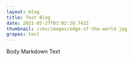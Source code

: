 ```yaml
---
layout: blog
title: Test Blog
date: 2021-05-27T03:02:28.742Z
thumbnail: /cms/images/edge-of-the-world.jpg
grapes: test
---
```

Body Markdown Text